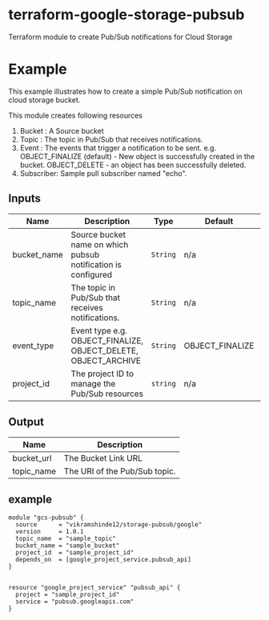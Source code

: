 # terraform-google-storage-pubsub
Terraform module to create Pub/Sub notifications for Cloud Storage

# Example
This example illustrates how to create a simple Pub/Sub notification on cloud storage bucket.

This module creates following resources
1. Bucket : A Source bucket
2. Topic : The topic in Pub/Sub that receives notifications.
3. Event : The events that trigger a notification to be sent.
e.g. 
OBJECT_FINALIZE (default) - New object is successfully created in the bucket.
OBJECT_DELETE - an object has been successfully deleted.
4. Subscriber: Sample pull subscriber named "echo".

## Inputs

| Name | Description | Type | Default | Required |
|------|-------------|------|---------|:--------:|
| bucket_name | Source bucket name on which pubsub notification is configured | `String` | n/a | yes|
| topic_name | The topic in Pub/Sub that receives notifications. |  `String` | n/a | yes|
| event_type | Event type e.g. OBJECT_FINALIZE, OBJECT_DELETE, OBJECT_ARCHIVE | `String` | OBJECT_FINALIZE | yes
| project_id | The project ID to manage the Pub/Sub resources | `string` | n/a | yes

## Output
| Name | Description |
|------|-------------|
| bucket_url | The Bucket Link URL |
| topic_name | The URI of the Pub/Sub topic. |

## example
```hcl
module "gcs-pubsub" {
  source      = "vikramshinde12/storage-pubsub/google"
  version     = 1.0.1
  topic_name  = "sample_topic"
  bucket_name = "sample_bucket"
  project_id  = "sample_project_id"
  depends_on  = [google_project_service.pubsub_api]
}


resource "google_project_service" "pubsub_api" {
  project = "sample_project_id"
  service = "pubsub.googleapis.com"
}
```